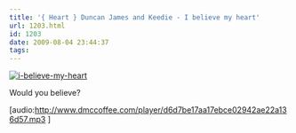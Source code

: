 ```yaml
---
title: '{ Heart } Duncan James and Keedie - I believe my heart'
url: 1203.html
id: 1203
date: 2009-08-04 23:44:37
tags:
---
```


[![i-believe-my-heart](http://cai13.info/blog_pic/2009/08/ibelievemyheart-thumb1.jpg "i-believe-my-heart")](http://cai13.info/blog_pic/2009/08/ibelievemyheart1.jpg)

Would you believe?

\[audio:http://www.dmccoffee.com/player/d6d7be17aa17ebce02942ae22a136d57.mp3 \]